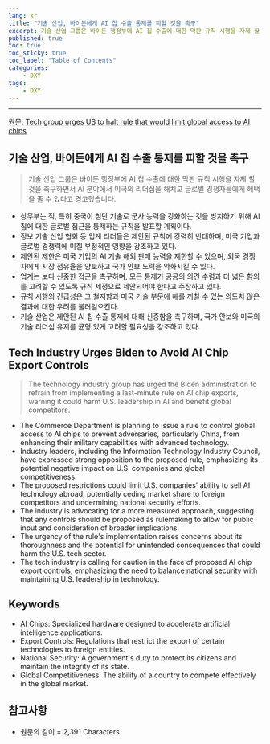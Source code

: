 ```yaml
---
lang: kr
title: "기술 산업, 바이든에게 AI 칩 수출 통제를 피할 것을 촉구"
excerpt: 기술 산업 그룹은 바이든 행정부에 AI 칩 수출에 대한 막판 규칙 시행을 자제 할 것을 촉구하면서 AI 분야에서 미국의 리더십을 해치고 글로벌 경쟁자들에게 혜택을 줄 수 있다고 경고했습니다.
published: true
toc: true
toc_sticky: true
toc_label: "Table of Contents"
categories:
    - DXY
tags:
    - DXY
---
```


---

  원문: [Tech group urges US to halt rule that would limit global access to AI chips](https://www.investing.com/news/stock-market-news/tech-group-urges-us-to-halt-rule-that-would-limit-global-access-to-ai-chips-3801169)

## 기술 산업, 바이든에게 AI 칩 수출 통제를 피할 것을 촉구

> 기술 산업 그룹은 바이든 행정부에 AI 칩 수출에 대한 막판 규칙 시행을 자제 할 것을 촉구하면서 AI 분야에서 미국의 리더십을 해치고 글로벌 경쟁자들에게 혜택을 줄 수 있다고 경고했습니다.


- 상무부는 적, 특히 중국이 첨단 기술로 군사 능력을 강화하는 것을 방지하기 위해 AI 칩에 대한 글로벌 접근을 통제하는 규칙을 발표할 계획이다.
- 정보 기술 산업 협회 등 업계 리더들은 제안된 규칙에 강력히 반대하며, 미국 기업과 글로벌 경쟁력에 미칠 부정적인 영향을 강조하고 있다.
- 제안된 제한은 미국 기업의 AI 기술 해외 판매 능력을 제한할 수 있으며, 외국 경쟁자에게 시장 점유율을 양보하고 국가 안보 노력을 약화시킬 수 있다.
- 업계는 보다 신중한 접근을 촉구하며, 모든 통제가 공공의 의견 수렴과 더 넓은 함의를 고려할 수 있도록 규칙 제정으로 제안되어야 한다고 주장하고 있다.
- 규칙 시행의 긴급성은 그 철저함과 미국 기술 부문에 해를 끼칠 수 있는 의도치 않은 결과에 대한 우려를 불러일으킨다.
- 기술 산업은 제안된 AI 칩 수출 통제에 대해 신중함을 촉구하며, 국가 안보와 미국의 기술 리더십 유지를 균형 있게 고려할 필요성을 강조하고 있다.

## Tech Industry Urges Biden to Avoid AI Chip Export Controls

> The technology industry group has urged the Biden administration to refrain from implementing a last-minute rule on AI chip exports, warning it could harm U.S. leadership in AI and benefit global competitors.


- The Commerce Department is planning to issue a rule to control global access to AI chips to prevent adversaries, particularly China, from enhancing their military capabilities with advanced technology.
- Industry leaders, including the Information Technology Industry Council, have expressed strong opposition to the proposed rule, emphasizing its potential negative impact on U.S. companies and global competitiveness.
- The proposed restrictions could limit U.S. companies' ability to sell AI technology abroad, potentially ceding market share to foreign competitors and undermining national security efforts.
- The industry is advocating for a more measured approach, suggesting that any controls should be proposed as rulemaking to allow for public input and consideration of broader implications.
- The urgency of the rule's implementation raises concerns about its thoroughness and the potential for unintended consequences that could harm the U.S. tech sector.
- The tech industry is calling for caution in the face of proposed AI chip export controls, emphasizing the need to balance national security with maintaining U.S. leadership in technology.

## Keywords

- AI Chips: Specialized hardware designed to accelerate artificial intelligence applications.
- Export Controls: Regulations that restrict the export of certain technologies to foreign entities.
- National Security: A government's duty to protect its citizens and maintain the integrity of its state.
- Global Competitiveness: The ability of a country to compete effectively in the global market.

## 참고사항

- 원문의 길이 = 2,391 Characters

